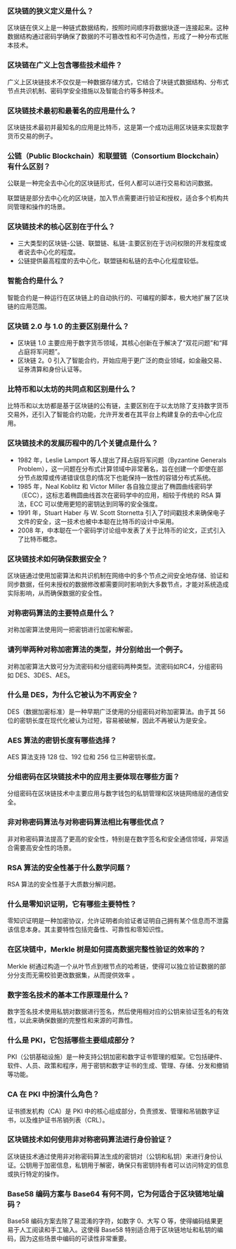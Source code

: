 ### 区块链的狭义定义是什么？

区块链在侠义上是一种链式数据结构，按照时间顺序将数据块逐一连接起来。这种数据结构通过密码学确保了数据的不可篡改性和不可伪造性，形成了一种分布式账本技术。

### 区块链在广义上包含哪些技术组件？

广义上区块链技术不仅仅是一种数据存储方式，它结合了块链式数据结构、分布式节点共识机制、密码学安全措施以及智能合约等多种技术。

### 区块链技术最初和最著名的应用是什么？

区块链技术最初并最知名的应用是比特币，这是第一个成功运用区块链来实现数字货币交易的例子。

### 公链（Public Blockchain）和联盟链（Consortium Blockchain）有什么区别？

公联是一种完全去中心化的区块链形式，任何人都可以进行交易和访问数据。

联盟链是部分去中心化的区块链，加入节点需要进行验证和授权，适合多个机构共同管理和操作的场景。

### 区块链技术的核心区别在于什么？

- 三大类型的区块链-公链、联盟链、私链-主要区别在于访问权限的开发程度或者说去中心化的程度。
- 公链提供最高程度的去中心化，联盟链和私链的去中心化程度较低。

### 智能合约是什么？

智能合约是一种运行在区块链上的自动执行的、可编程的脚本，极大地扩展了区块链的应用范围。

### 区块链 2.0 与 1.0 的主要区别是什么？

- 区块链 1.0 主要应用于数字货币领域，其核心创新在于解决了“双花问题”和“拜占庭将军问题”。
- 区块链 2。0 引入了智能合约，开始应用于更广泛的商业领域，如金融交易、证券清算和身份认证等。

### 比特币和以太坊的共同点和区别是什么？

比特币和以太坊都是基于区块链的公有链，主要区别在于以太坊除了支持数字货币交易外，还引入了智能合约功能，允许开发者在其平台上构建复杂的去中心化应用。

### 区块链技术的发展历程中的几个关键点是什么？

- 1982 年，Leslie Lamport 等人提出了拜占庭将军问题（Byzantine Generals Problem），这一问题在分布式计算领域中非常著名，旨在创建一个即使在部分节点故障或传递错误信息的情况下也能保持一致性的容错分布式系统。
- 1985 年，Neal Koblitz 和 Victor Miller 各自独立提出了椭圆曲线密码学（ECC），这标志着椭圆曲线首次在密码学中的应用，相较于传统的 RSA 算法，ECC 可以使用更短的密钥达到同等的安全强度。
- 1991 年，Stuart Haber 与 W. Scott Stornetta 引入了时间戳技术来确保电子文件的安全，这一技术也被中本聪在比特币的设计中采用。
- 2008 年，中本聪在一个密码学讨论组中发表了关于比特币的论文，正式引入了比特币概念。

### 区块链技术如何确保数据安全？

区块链通过使用加密算法和共识机制在网络中的多个节点之间安全地存储、验证和同步数据，任何未授权的数据修改都需要同时影响到大多数节点，才能对系统造成实际影响，从而确保数据的安全性。

### **对称密码算法的主要特点是什么？**

对称加密算法使用同一把密钥进行加密和解密。

### **请列举两种对称加密算法的类型，并分别给出一个例子。**

对称加密算法大致可分为流密码和分组密码两种类型。流密码如RC4，分组密码如 DES、3DES、AES。

### **什么是 DES，为什么它被认为不再安全？**

DES（数据加密标准）是一种早期广泛使用的分组密码对称加密算法。由于其 56 位的密钥长度在现代化被认为过短，容易被破解，因此不再被认为是安全。

### **AES 算法的密钥长度有哪些选择？**

AES 算法支持 128 位、192 位和 256 位三种密钥长度。

### **分组密码在区块链技术中的应用主要体现在哪些方面？**

分组密码在区块链技术中主要应用与数字钱包的私钥管理和区块链网络层的通信安全。

### **非对称密码算法与对称密码算法相比有哪些优点？**

非对称密码算法提高了更高的安全性，特别是在数字签名和安全通信领域，非常适合需要高安全性的场景。

### **RSA 算法的安全性基于什么数学问题？**

RSA 算法的安全性基于大质数分解问题。

### **什么是零知识证明，它有哪些主要特性？**

零知识证明是一种加密协议，允许证明者向验证者证明自己拥有某个信息而不泄露该信息本身。其主要特性包括完备性、可靠性和零知识性。

### **在区块链中，Merkle 树是如何提高数据完整性验证的效率的？**

Merkle 树通过构造一个从叶节点到根节点的哈希链，使得可以独立验证数据的部分分支而无需校验更改数据集，从而提供效率 。

### **数字签名技术的基本工作原理是什么？**

数字签名技术使用私钥对数据进行签名，然后使用相对应的公钥来验证签名的有效性，以此来确保数据的完整性和来源的可靠性。

### **什么是 PKI，它包括哪些主要组成部分？**

PKI（公钥基础设施）是一种支持公钥加密和数字证书管理的框架。它包括硬件、软件、人员、政策和程序，用于密钥和数字证书的生成、管理、存储、分发和撤销等功能。

### **CA 在 PKI 中扮演什么角色？**

证书颁发机构（CA）是 PKI 中的核心组成部分，负责颁发、管理和吊销数字证书，以及维护证书吊销列表（CRL）。

### **区块链技术如何使用非对称密码算法进行身份验证？**

区块链技术通过使用非对称密码算法生成的密钥对（公钥和私钥）来进行身份认证。公钥用于加密信息，私钥用于解密，确保只有密钥持有者可以访问特定的信息或执行特定的操作。

### **Base58 编码方案与 Base64 有何不同，它为何适合于区块链地址编码？**

Base58 编码方案去除了易混淆的字符，如数字 0、大写 O 等，使得编码结果更易于人工阅读和手工输入。这使得 Base58 特别适合用于区块链地址和私钥的编码，因为这些场景中编码的可读性非常重要。
